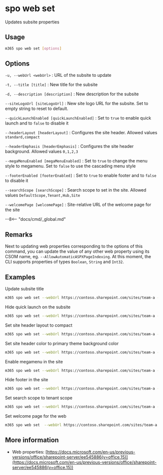 # spo web set

Updates subsite properties

## Usage

```sh
m365 spo web set [options]
```

## Options

`-u, --webUrl <webUrl>`
: URL of the subsite to update

`-t, --title [title]`
: New title for the subsite

`-d, --description [description]`
: New description for the subsite

`--siteLogoUrl [siteLogoUrl]`
: New site logo URL for the subsite. Set to empty string to reset to default.

`--quickLaunchEnabled [quickLaunchEnabled]`
: Set to `true` to enable quick launch and to `false` to disable it

`--headerLayout [headerLayout]`
: Configures the site header. Allowed values `standard,compact`

`--headerEmphasis [headerEmphasis]`
: Configures the site header background. Allowed values `0,1,2,3`

`--megaMenuEnabled [megaMenuEnabled]`
: Set to `true` to change the menu style to megamenu. Set to `false` to use the cascading menu style

`--footerEnabled [footerEnabled]`
: Set to `true` to enable footer and to `false` to disable it

`--searchScope [searchScope]`
: Search scope to set in the site. Allowed values `DefaultScope,Tenant,Hub,Site`

`--welcomePage [welcomePage]`
: Site-relative URL of the welcome page for the site

--8<-- "docs/cmd/_global.md"

## Remarks

Next to updating web properties corresponding to the options of this command, you can update the value of any other web property using its CSOM name, eg. `--AllowAutomaticASPXPageIndexing`. At this moment, the CLI supports properties of types `Boolean`, `String` and `Int32`.

## Examples

Update subsite title

```sh
m365 spo web set --webUrl https://contoso.sharepoint.com/sites/team-a --title Team-a
```

Hide quick launch on the subsite

```sh
m365 spo web set --webUrl https://contoso.sharepoint.com/sites/team-a --quickLaunchEnabled false
```

Set site header layout to compact

```sh
m365 spo web set --webUrl https://contoso.sharepoint.com/sites/team-a --headerLayout compact
```

Set site header color to primary theme background color

```sh
m365 spo web set --webUrl https://contoso.sharepoint.com/sites/team-a --headerEmphasis 0
```

Enable megamenu in the site

```sh
m365 spo web set --webUrl https://contoso.sharepoint.com/sites/team-a --megaMenuEnabled true
```

Hide footer in the site

```sh
m365 spo web set --webUrl https://contoso.sharepoint.com/sites/team-a --footerEnabled false
```

Set search scope to tenant scope

```sh
m365 spo web set --webUrl https://contoso.sharepoint.com/sites/team-a --searchScope tenant
```

Set welcome page for the web

```sh
m365 spo web set  --webUrl https://contoso.sharepoint.com/sites/team-a --welcomePage "SitePages/new-home.aspx"
```

## More information

- Web properties: [https://docs.microsoft.com/en-us/previous-versions/office/sharepoint-server/ee545886(v=office.15)](https://docs.microsoft.com/en-us/previous-versions/office/sharepoint-server/ee545886(v=office.15))
